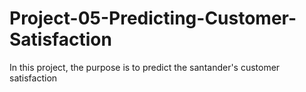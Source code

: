 # Project-05-Predicting-Customer-Satisfaction
In this project, the purpose is to predict the santander's customer satisfaction
